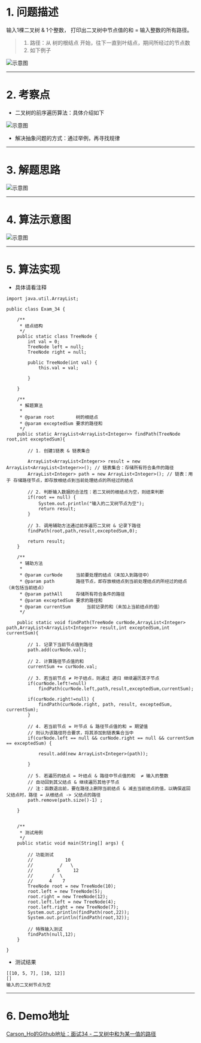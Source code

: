 # 1. 问题描述
输入1棵二叉树 & 1个整数， 打印出二叉树中节点值的和 = 输入整数的所有路径。
>1. 路径：从 树的根结点 开始，往下一直到叶结点，期间所经过的节点数
>2. 如下例子

![示意图](http://upload-images.jianshu.io/upload_images/944365-b46e49fb9e15ec60.png?imageMogr2/auto-orient/strip%7CimageView2/2/w/1240)

***
# 2. 考察点
- 二叉树的前序遍历算法：具体介绍如下

![示意图](http://upload-images.jianshu.io/upload_images/944365-2bf8d1ab11baf4b7.png?imageMogr2/auto-orient/strip%7CimageView2/2/w/1240)


- 解决抽象问题的方式：通过举例，再寻找规律


***
# 3. 解题思路
![示意图](http://upload-images.jianshu.io/upload_images/944365-8579d37eae85b8ae.png?imageMogr2/auto-orient/strip%7CimageView2/2/w/1240)




***
# 4. 算法示意图
![示意图](http://upload-images.jianshu.io/upload_images/944365-81dfa4a9c9f7773f.png?imageMogr2/auto-orient/strip%7CimageView2/2/w/1240)


***
# 5. 算法实现
- 具体请看注释

```
import java.util.ArrayList;

public class Exam_34 {

    /**
     * 结点结构
     */
    public static class TreeNode {
        int val = 0;
        TreeNode left = null;
        TreeNode right = null;

        public TreeNode(int val) {
            this.val = val;

        }

    }

    /**
     * 解题算法
     *
     * @param root        树的根结点
     * @param exceptedSum 要求的路径和
     */
    public static ArrayList<ArrayList<Integer>> findPath(TreeNode root,int exceptedSum){

        // 1. 创建1链表 & 链表集合

        ArrayList<ArrayList<Integer>> result = new ArrayList<ArrayList<Integer>>(); // 链表集合：存储所有符合条件的路径
        ArrayList<Integer> path = new ArrayList<Integer>(); // 链表：用于 存储路径节点，即存放根结点到当前处理结点的所经过的结点
        
        // 2. 判断输入数据的合法性：若二叉树的根结点为空，则结束判断
        if(root == null) {
            System.out.println("输入的二叉树节点为空");
            return result;
        }

        // 3. 调用辅助方法通过前序遍历二叉树 & 记录下路径
        findPath(root,path,result,exceptedSum,0);
        
        return result;
    }

    /**
     * 辅助方法
     *
     * @param curNode     当前要处理的结点（未加入到路径中）
     * @param path        路径节点，即存放根结点到当前处理结点的所经过的结点（未包括当前结点）
     * @param pathAll     存储所有符合条件的路径
     * @param exceptedSum 要求的路径和
     * @param currentSum      当前记录的和（未加上当前结点的值）
     */

    public static void findPath(TreeNode curNode,ArrayList<Integer> path,ArrayList<ArrayList<Integer>> result,int exceptedSum,int currentSum){

        // 1. 记录下当前节点值到路径
        path.add(curNode.val);

        // 2. 计算路径节点值的和
        currentSum += curNode.val;

        // 3. 若当前节点 ≠ 叶子结点，则通过 递归 继续遍历其子节点
        if(curNode.left!=null)
            findPath(curNode.left,path,result,exceptedSum,currentSum);

        if(curNode.right!=null) {
            findPath(curNode.right, path, result, exceptedSum, currentSum);
        }

        // 4. 若当前节点 = 叶节点 & 路径节点值的和 = 期望值
        // 则认为该路径符合要求，将其添加到链表集合当中
        if(curNode.left == null && curNode.right == null && currentSum == exceptedSum) {
           
            result.add(new ArrayList<Integer>(path));

        }

        // 5. 若遍历的结点 = 叶结点 & 路径中节点值的和  ≠ 输入的整数
        // 自动回到其父结点 & 继续遍历其他子节点
        // 注：函数退出前，要在路径上删除当前结点 & 减去当前结点的值，以确保返回父结点时，路径 = 从根结点 -> 父结点的路径
        path.remove(path.size()-1) ;

    }


    /**
     * 测试用例
     */
    public static void main(String[] args) {

        // 功能测试
        //            10
        //          /   \
        //         5     12
        //       /  \
        //      4    7
        TreeNode root = new TreeNode(10);
        root.left = new TreeNode(5);
        root.right = new TreeNode(12);
        root.left.left = new TreeNode(4);
        root.left.right = new TreeNode(7);
        System.out.println(findPath(root,22));
        System.out.println(findPath(root,32));

        // 特殊输入测试
        findPath(null,12);
    }

}
```

- 测试结果

```
[[10, 5, 7], [10, 12]]
[]
输入的二叉树节点为空
```

***
# 6. Demo地址
[Carson_Ho的Github地址：面试34 - 二叉树中和为某一值的路径](https://github.com/Carson-Ho/AlgorithmLearning)